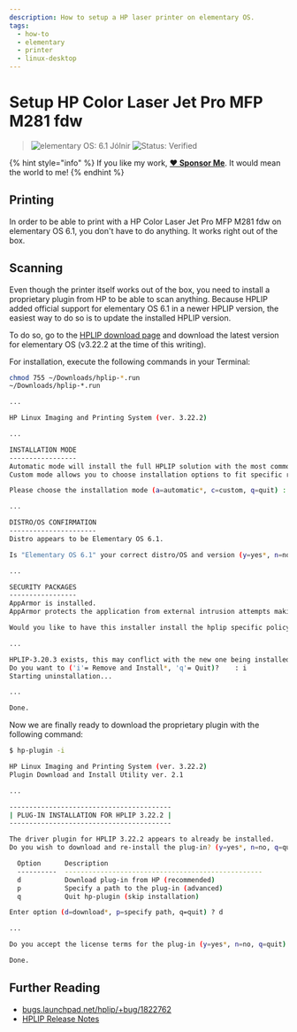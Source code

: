 ```yaml
---
description: How to setup a HP laser printer on elementary OS.
tags:
  - how-to
  - elementary
  - printer
  - linux-desktop
---
```


# Setup HP Color Laser Jet Pro MFP M281 fdw

> ![elementary OS: 6.1 Jólnir](https://img.shields.io/badge/elementary%C2%A0OS-6.1%20Jólnir-007aff)
> ![Status: Verified](https://img.shields.io/badge/status-verified-58c633)

{% hint style="info" %}
If you like my work, [**❤️ Sponsor Me**](https://github.com/sponsors/marbetschar). It would mean the world to me!
{% endhint %}

## Printing

In order to be able to print with a HP Color Laser Jet Pro MFP M281 fdw on elementary OS 6.1, you don't have to do anything. It works right out of the box.

## Scanning

Even though the printer itself works out of the box, you need to install a proprietary plugin from HP to be able to scan anything. Because HPLIP added
official support for elementary OS 6.1 in a newer HPLIP version, the easiest way to do so is to update the installed HPLIP version.

To do so, go to the [HPLIP download page](https://developers.hp.com/hp-linux-imaging-and-printing/gethplip) and download the latest version for
elementary OS (v3.22.2 at the time of this writing).

For installation, execute the following commands in your Terminal:

```bash
chmod 755 ~/Downloads/hplip-*.run
~/Downloads/hplip-*.run

...

HP Linux Imaging and Printing System (ver. 3.22.2)

...

INSTALLATION MODE
-----------------
Automatic mode will install the full HPLIP solution with the most common options.
Custom mode allows you to choose installation options to fit specific requirements.

Please choose the installation mode (a=automatic*, c=custom, q=quit) : a

...

DISTRO/OS CONFIRMATION
----------------------
Distro appears to be Elementary OS 6.1.

Is "Elementary OS 6.1" your correct distro/OS and version (y=yes*, n=no, q=quit) ? y

...

SECURITY PACKAGES
-----------------
AppArmor is installed. 
AppArmor protects the application from external intrusion attempts making the application secure

Would you like to have this installer install the hplip specific policy/profile (y=yes*, n=no, q=quit) y

...

HPLIP-3.20.3 exists, this may conflict with the new one being installed.
Do you want to ('i'= Remove and Install*, 'q'= Quit)?    : i
Starting uninstallation...

...

Done.
```

Now we are finally ready to download the proprietary plugin with the following command:

```bash
$ hp-plugin -i

HP Linux Imaging and Printing System (ver. 3.22.2)
Plugin Download and Install Utility ver. 2.1

...

-----------------------------------------
| PLUG-IN INSTALLATION FOR HPLIP 3.22.2 |
-----------------------------------------

The driver plugin for HPLIP 3.22.2 appears to already be installed.
Do you wish to download and re-install the plug-in? (y=yes*, n=no, q=quit) ? yerror:  No system tray detected on this system.  Unable to start, exiting. 

  Option      Description                                       
  ----------  --------------------------------------------------
  d           Download plug-in from HP (recommended)            
  p           Specify a path to the plug-in (advanced)          
  q           Quit hp-plugin (skip installation)                

Enter option (d=download*, p=specify path, q=quit) ? d

...

Do you accept the license terms for the plug-in (y=yes*, n=no, q=quit) ? y

Done.
```

## Further Reading

* [bugs.launchpad.net/hplip/+bug/1822762](https://bugs.launchpad.net/hplip/+bug/1822762#yui_3_10_3_1_1626764399201_586)
* [HPLIP Release Notes](https://developers.hp.com/hp-linux-imaging-and-printing/release_notes)

